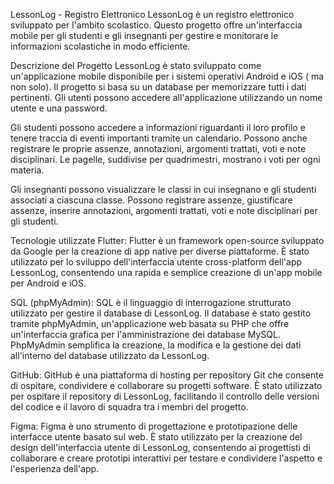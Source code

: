 LessonLog - Registro Elettronico
LessonLog è un registro elettronico sviluppato per l'ambito scolastico. Questo progetto offre un'interfaccia mobile per gli studenti e gli insegnanti per gestire e monitorare le informazioni scolastiche in modo efficiente.

Descrizione del Progetto
LessonLog è stato sviluppato come un'applicazione mobile disponibile per i sistemi operativi Android e iOS ( ma non solo). Il progetto si basa su un database per memorizzare tutti i dati pertinenti. Gli utenti possono accedere all'applicazione utilizzando un nome utente e una password.

Gli studenti possono accedere a informazioni riguardanti il loro profilo e tenere traccia di eventi importanti tramite un calendario. Possono anche registrare le proprie assenze, annotazioni, argomenti trattati, voti e note disciplinari. Le pagelle, suddivise per quadrimestri, mostrano i voti per ogni materia.

Gli insegnanti possono visualizzare le classi in cui insegnano e gli studenti associati a ciascuna classe. Possono registrare assenze, giustificare assenze, inserire annotazioni, argomenti trattati, voti e note disciplinari per gli studenti.

Tecnologie utilizzate
Flutter: Flutter è un framework open-source sviluppato da Google per la creazione di app native per diverse piattaforme. È stato utilizzato per lo sviluppo dell'interfaccia utente cross-platform dell'app LessonLog, consentendo una rapida e semplice creazione di un'app mobile per Android e iOS.

SQL (phpMyAdmin): SQL è il linguaggio di interrogazione strutturato utilizzato per gestire il database di LessonLog. Il database è stato gestito tramite phpMyAdmin, un'applicazione web basata su PHP che offre un'interfaccia grafica per l'amministrazione dei database MySQL. PhpMyAdmin semplifica la creazione, la modifica e la gestione dei dati all'interno del database utilizzato da LessonLog.

GitHub: GitHub è una piattaforma di hosting per repository Git che consente di ospitare, condividere e collaborare su progetti software. È stato utilizzato per ospitare il repository di LessonLog, facilitando il controllo delle versioni del codice e il lavoro di squadra tra i membri del progetto.

Figma: Figma è uno strumento di progettazione e prototipazione delle interfacce utente basato sul web. È stato utilizzato per la creazione del design dell'interfaccia utente di LessonLog, consentendo ai progettisti di collaborare e creare prototipi interattivi per testare e condividere l'aspetto e l'esperienza dell'app.
